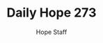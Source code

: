 ---
image: /assets/img/daily-hope-default-artwork.png
title: Daily Hope 273
number: 273
categories:
  - Daily Hope
author: Hope Staff
notes: Daily Hope 273
embed: >-
  <iframe style="border-radius:12px" src="https://open.spotify.com/embed/episode/1kEMT5VadHvgmejboNl9xw?utm_source=generator" width="100%" height="152" frameBorder="0" allowfullscreen="" allow="autoplay; clipboard-write; encrypted-media; fullscreen; picture-in-picture" loading="lazy"></iframe>
---